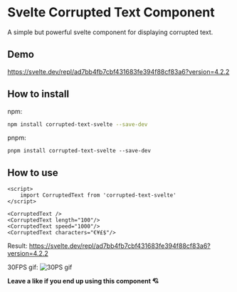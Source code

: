 # Svelte Corrupted Text Component

A simple but powerful svelte component for displaying corrupted text.

## Demo
https://svelte.dev/repl/ad7bb4fb7cbf431683fe394f88cf83a6?version=4.2.2

## How to install

npm:
```bash
npm install corrupted-text-svelte --save-dev
```

pnpm:
```
pnpm install corrupted-text-svelte --save-dev
```

## How to use

```svelte
<script>
    import CorruptedText from 'corrupted-text-svelte'
</script>

<CorruptedText />
<CorruptedText length="100"/>
<CorruptedText speed="1000"/>
<CorruptedText characters="€¥£$"/>
```

Result: https://svelte.dev/repl/ad7bb4fb7cbf431683fe394f88cf83a6?version=4.2.2

30FPS gif:
![30PS gif](https://github.com/UltraCakeBakery/corrupted-text-svelte/assets/12383587/079a12de-33ec-42cf-bd04-c6c6c2290d9f)

**Leave a like if you end up using this component 💘**
